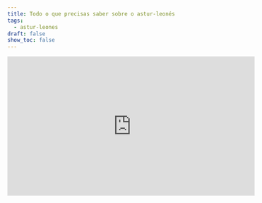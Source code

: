 ```yaml
---
title: Todo o que precisas saber sobre o astur-leonés
tags:
  - astur-leones
draft: false
show_toc: false
---
```

<iframe width="560" height="315" src="https://www.youtube.com/embed/edW5DGxzM0o?si=DolcQn9f3mr1Bb9X" title="YouTube video player" frameborder="0" allow="accelerometer; autoplay; clipboard-write; encrypted-media; gyroscope; picture-in-picture; web-share" referrerpolicy="strict-origin-when-cross-origin" allowfullscreen></iframe>

